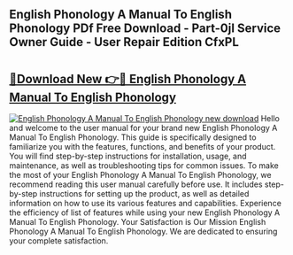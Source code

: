 ## English Phonology A Manual To English Phonology PDf Free Download - Part-0jI Service Owner Guide - User Repair Edition CfxPL

# <h2><a href="http://bc12791.oget.top/?id=English+Phonology+A+Manual+To+English+Phonology">🔗Download New 👉🔴 English Phonology A Manual To English Phonology</a></h2>

[![English Phonology A Manual To English Phonology new download](https://i.imgur.com/5g1atiW.png)](http://bc12791.oget.top/?id=English+Phonology+A+Manual+To+English+Phonology)
Hello and welcome to the user manual for your brand new English Phonology A Manual To English Phonology. This guide is specifically designed to familiarize you with the features, functions, and benefits of your product. You will find step-by-step instructions for installation, usage, and maintenance, as well as troubleshooting tips for common issues. To make the most of your English Phonology A Manual To English Phonology, we recommend reading this user manual carefully before use. It includes step-by-step instructions for setting up the product, as well as detailed information on how to use its various features and capabilities. Experience the efficiency of list of features while using your new English Phonology A Manual To English Phonology. Your Satisfaction is Our Mission English Phonology A Manual To English Phonology. We are dedicated to ensuring your complete satisfaction.
